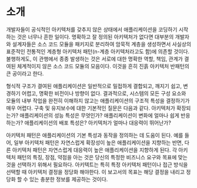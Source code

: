 # 소개

개발자들이 공식적인 아키텍처를 갖추지 않은 상태에서 애플리케이션을 코딩하기 시작하는 것은 너무나 흔한 일이다. 명확하고 잘 정의된 아키텍처가 없다면 대부분의 개발자와 설계자들은 소스 코드 모듈을 패키지로 분리하여 암묵적 계층을 생성하면서 사실상의 표준적인 전통적인 계층형 아키텍처 패턴(n-계층 아키텍처라고도 함)에 의존할 것이다. 불행하게도, 이 관행에서 종종 발생하는 것은 서로에 대한 명확한 역할, 책임, 관계가 결여된 체계적이지 않은 소스 코드 모듈의 모음이다. 이것을 흔히 진흙 아키텍처 반패턴의 큰 공이라고 한다.

형식적 구조가 결여된 애플리케이션은 일반적으로 밀접하게 결합되고, 깨지기 쉽고, 변경하기 어렵고, 명확한 비전이나 방향이 없다. 결과적으로, 시스템의 모든 구성 요소와 모듈의 내부 작업을 완전히 이해하지 않고는 애플리케이션의 구조적 특성을 결정하기가 매우 어렵다. 구축 및 유지보수에 대한 기본적인 질문은 다음과 같다.
아키텍처가 확장되는가?
애플리케이션의 성능 특성은 무엇인가?
애플리케이션이 변화에 얼마나 쉽게 반응하는가?
애플리케이션의 배포 특성은?
아키텍처가 얼마나 대응력이 뛰어난가?

아키텍처 패턴은 애플리케이션의 기본 특성과 동작을 정의하는 데 도움이 된다. 예를 들어, 일부 아키텍처 패턴은 자연스럽게 확장성이 높은 애플리케이션을 지향하는 반면, 다른 아키텍처 패턴은 자연스럽게 대응력이 높은 애플리케이션을 지향하게 된다. 각 아키텍처 패턴의 특징, 장점, 약점을 아는 것은 당신의 특정한 비즈니스 요구와 목표에 맞는 것을 선택하기 위해서 필요하다. 아키텍트는 특히 특정 아키텍처 패턴이나 접근 방식을 선택할 때 아키텍처 결정을 정당화 해야한다. 이 보고서의 목표는 해당 결정을 내리고 정당화 할 수 있는 충분한 정보를 제공하는 것이다.
